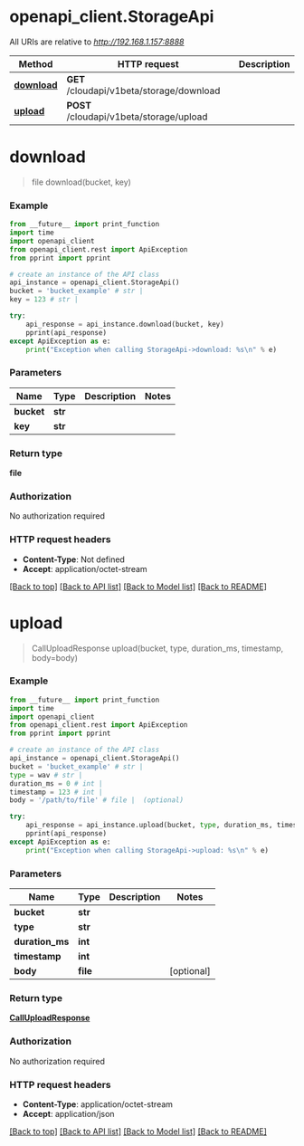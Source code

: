 # openapi_client.StorageApi

All URIs are relative to *http://192.168.1.157:8888*

Method | HTTP request | Description
------------- | ------------- | -------------
[**download**](StorageApi.md#download) | **GET** /cloudapi/v1beta/storage/download | 
[**upload**](StorageApi.md#upload) | **POST** /cloudapi/v1beta/storage/upload | 


# **download**
> file download(bucket, key)



### Example
```python
from __future__ import print_function
import time
import openapi_client
from openapi_client.rest import ApiException
from pprint import pprint

# create an instance of the API class
api_instance = openapi_client.StorageApi()
bucket = 'bucket_example' # str | 
key = 123 # str | 

try:
    api_response = api_instance.download(bucket, key)
    pprint(api_response)
except ApiException as e:
    print("Exception when calling StorageApi->download: %s\n" % e)
```

### Parameters

Name | Type | Description  | Notes
------------- | ------------- | ------------- | -------------
 **bucket** | **str**|  | 
 **key** | **str**|  | 

### Return type

**file**

### Authorization

No authorization required

### HTTP request headers

 - **Content-Type**: Not defined
 - **Accept**: application/octet-stream

[[Back to top]](#) [[Back to API list]](../README.md#documentation-for-api-endpoints) [[Back to Model list]](../README.md#documentation-for-models) [[Back to README]](../README.md)

# **upload**
> CallUploadResponse upload(bucket, type, duration_ms, timestamp, body=body)



### Example
```python
from __future__ import print_function
import time
import openapi_client
from openapi_client.rest import ApiException
from pprint import pprint

# create an instance of the API class
api_instance = openapi_client.StorageApi()
bucket = 'bucket_example' # str | 
type = wav # str | 
duration_ms = 0 # int | 
timestamp = 123 # int | 
body = '/path/to/file' # file |  (optional)

try:
    api_response = api_instance.upload(bucket, type, duration_ms, timestamp, body=body)
    pprint(api_response)
except ApiException as e:
    print("Exception when calling StorageApi->upload: %s\n" % e)
```

### Parameters

Name | Type | Description  | Notes
------------- | ------------- | ------------- | -------------
 **bucket** | **str**|  | 
 **type** | **str**|  | 
 **duration_ms** | **int**|  | 
 **timestamp** | **int**|  | 
 **body** | **file**|  | [optional] 

### Return type

[**CallUploadResponse**](CallUploadResponse.md)

### Authorization

No authorization required

### HTTP request headers

 - **Content-Type**: application/octet-stream
 - **Accept**: application/json

[[Back to top]](#) [[Back to API list]](../README.md#documentation-for-api-endpoints) [[Back to Model list]](../README.md#documentation-for-models) [[Back to README]](../README.md)

